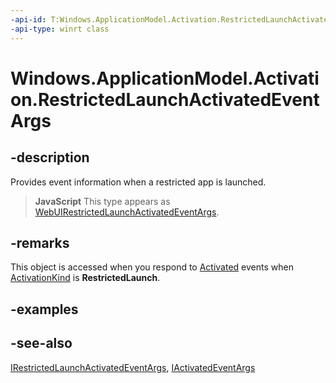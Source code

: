 ```yaml
---
-api-id: T:Windows.ApplicationModel.Activation.RestrictedLaunchActivatedEventArgs
-api-type: winrt class
---
```


<!-- Class syntax.
public class RestrictedLaunchActivatedEventArgs : Windows.ApplicationModel.Activation.IActivatedEventArgs, Windows.ApplicationModel.Activation.IActivatedEventArgsWithUser, Windows.ApplicationModel.Activation.IRestrictedLaunchActivatedEventArgs
-->

# Windows.ApplicationModel.Activation.RestrictedLaunchActivatedEventArgs

## -description
Provides event information when a restricted app is launched.



> **JavaScript**
> This type appears as [WebUIRestrictedLaunchActivatedEventArgs](../windows.ui.webui/webuirestrictedlaunchactivatedeventargs.md).

## -remarks
This object is accessed when you respond to [Activated](../windows.applicationmodel.core/coreapplicationview_activated.md) events when [ActivationKind](activationkind.md) is **RestrictedLaunch**.

## -examples

## -see-also
[IRestrictedLaunchActivatedEventArgs](irestrictedlaunchactivatedeventargs.md), [IActivatedEventArgs](iactivatedeventargs.md)